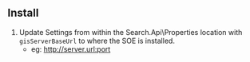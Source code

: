 ## Install

 1. Update Settings from within the Search.Api\Properties location with `gisServerBaseUrl` to where the SOE is installed.
    - eg: http://server.url:port
